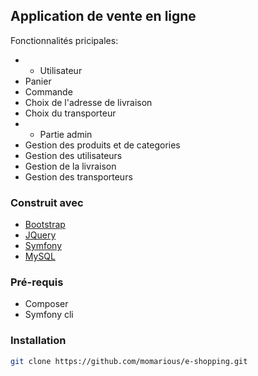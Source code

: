 ## Application de vente en ligne

Fonctionnalités pricipales:
* * Utilisateur
* Panier
* Commande
* Choix de l'adresse de livraison
* Choix du transporteur
* * Partie admin
* Gestion des produits et de categories
* Gestion des utilisateurs
* Gestion de la livraison
* Gestion des transporteurs

### Construit avec

* [Bootstrap](https://getbootstrap.com)
* [JQuery](https://jquery.com)
* [Symfony](https://symfony.com)
* [MySQL](https://www.mysql.com)

### Pré-requis

* Composer
* Symfony cli

### Installation

   ```sh
   git clone https://github.com/momarious/e-shopping.git
   ```
